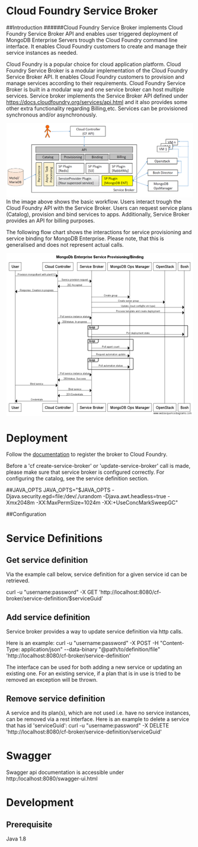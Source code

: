 # Cloud Foundry Service Broker

##Introduction
######Cloud Foundry Service Broker implements Cloud Foundry Service Broker API and enables user triggered deployment of MongoDB Enterprise Servers trough the Cloud Foundry command line interface. It enables Cloud Foundry customers to create and manage their service instances as needed.

Cloud Foundry is a popular choice for cloud application platform. 
Cloud Foundry Service Broker is a modular implementation of the Cloud Foundry Service Broker API. It enables Cloud Foundry customers to provision and manage services according to their requirements.
Cloud Foundry Service Broker is built in a modular way and one service broker can host multiple services.
Service broker implements the Service Broker API defined under https://docs.cloudfoundry.org/services/api.html and it also provides some other extra functionality regarding Billing,etc.
Services can be provisioned synchronous and/or asynchronously.


![SB](./img/SB.png)
In the image above shows the basic workflow.
Users interact trough the Cloud Foundry API with the Service Broker.
Users can request service plans (Catalog), provision and bind services to apps. Additionally, Service Broker provides an API for billing purposes.

The following flow chart shows the interactions for service provisioning and service binding for MongoDB Enterprise. Please note, that this is generalised and does not represent actual calls.

![](./img/MongoDB-Enterprise_ServiceProvisioning-Binding.png)

# Deployment

Follow the [documentation](http://docs.cloudfoundry.org/services/managing-service-brokers.html) to register the broker
to Cloud Foundry.

Before a 'cf create-service-broker' or 'update-service-broker' call is made, please make sure that service broker is configured correctly.
For configuring the catalog, see the service definition section.

##JAVA_OPTS
JAVA_OPTS="$JAVA_OPTS -Djava.security.egd=file:/dev/./urandom -Djava.awt.headless=true -Xmx2048m -XX:MaxPermSize=1024m -XX:+UseConcMarkSweepGC"


##Configuration


# Service Definitions

## Get service definition

Via the example call below, service definition for a given service id can be retrieved.

curl -u "username:password" -X GET 'http://localhost:8080/cf-broker/service-definition/$serviceGuid'


## Add service definition

Service broker provides a way to update service definition via http calls.

Here is an example: curl -u "username:password" -X POST -H "Content-Type: application/json" --data-binary "@path/to/definition/file" 'http://localhost:8080/cf-broker/service-definition'

The interface can be used for both adding a new service or updating an existing one. For an existing service, if a plan that is in use is tried to be removed an exception will be thrown.

## Remove service definition

A service and its plan(s), which are not used i.e. have no service instances, can be removed via a rest interface.
Here is an example to delete a service that has id 'serviceGuid':
curl -u "username:password" -X DELETE 'http://localhost:8080/cf-broker/service-definition/serviceGuid'

# Swagger

Swagger api documentation is accessible under http:/localhost:8080/swagger-ui.html

# Development
## Prerequisite
Java 1.8


